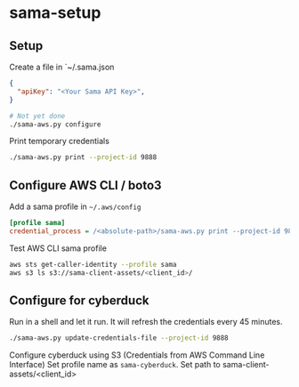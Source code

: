 # sama-setup


## Setup

Create a file in `~/.sama.json

```json
{
  "apiKey": "<Your Sama API Key>",
}
```

```bash
# Not yet done
./sama-aws.py configure
```


Print temporary credentials
```bash
./sama-aws.py print --project-id 9888
```

## Configure AWS CLI / boto3

Add a sama profile in `~/.aws/config`
```ini
[profile sama]
credential_process = /<absolute-path>/sama-aws.py print --project-id 9888
```

Test AWS CLI sama profile
```bash
aws sts get-caller-identity --profile sama
aws s3 ls s3://sama-client-assets/<client_id>/
```

## Configure for cyberduck

Run in a shell and let it run. It will refresh the credentials every 45 minutes.

```bash
./sama-aws.py update-credentials-file --project-id 9888
```

Configure cyberduck using S3 (Credentials from AWS Command Line Interface)
Set profile name as `sama-cyberduck`.
Set path to sama-client-assets/<client_id>
